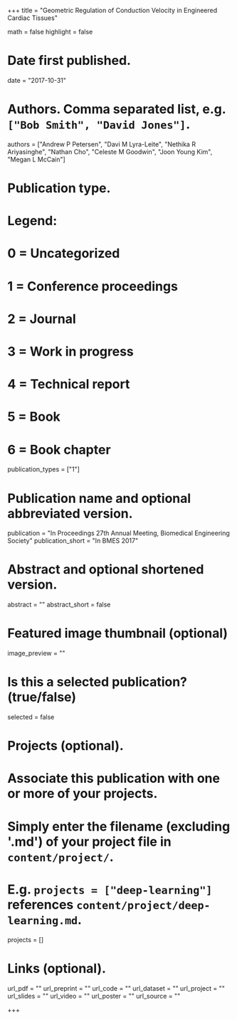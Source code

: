 +++
title = "Geometric Regulation of Conduction Velocity in Engineered Cardiac Tissues"

math = false
highlight = false

# Date first published.
date = "2017-10-31"

# Authors. Comma separated list, e.g. `["Bob Smith", "David Jones"]`.
authors = ["Andrew P Petersen", "Davi M Lyra-Leite", "Nethika R Ariyasinghe", "Nathan Cho", "Celeste M Goodwin", "Joon Young Kim", "Megan L McCain"]

# Publication type.
# Legend:
# 0 = Uncategorized
# 1 = Conference proceedings
# 2 = Journal
# 3 = Work in progress
# 4 = Technical report
# 5 = Book
# 6 = Book chapter
publication_types = ["1"]

# Publication name and optional abbreviated version.
publication = "In Proceedings 27th Annual Meeting, Biomedical Engineering Society"
publication_short = "In BMES 2017"

# Abstract and optional shortened version.
abstract = ""
abstract_short = false

# Featured image thumbnail (optional)
image_preview = ""

# Is this a selected publication? (true/false)
selected = false

# Projects (optional).
#   Associate this publication with one or more of your projects.
#   Simply enter the filename (excluding '.md') of your project file in `content/project/`.
#   E.g. `projects = ["deep-learning"]` references `content/project/deep-learning.md`.
projects = []

# Links (optional).
url_pdf = ""
url_preprint = ""
url_code = ""
url_dataset = ""
url_project = ""
url_slides = ""
url_video = ""
url_poster = ""
url_source = ""

+++